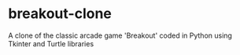 # breakout-clone
A clone of the classic arcade game 'Breakout' coded in Python using Tkinter and Turtle libraries
